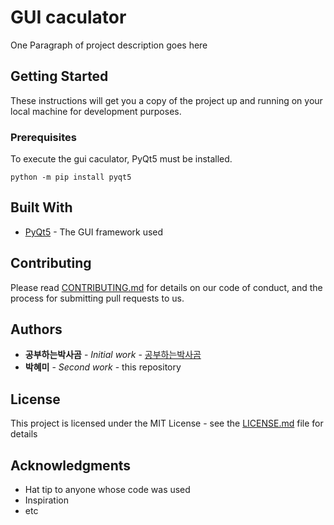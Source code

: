 # GUI caculator
One Paragraph of project description goes here

## Getting Started

These instructions will get you a copy of the project up and running on your local machine for development purposes.

### Prerequisites

To execute the gui caculator, PyQt5 must be installed.

```
python -m pip install pyqt5
```

## Built With

* [PyQt5](https://pypi.org/project/PyQt5) - The GUI framework used

## Contributing

Please read [CONTRIBUTING.md](https://github.com/hyemi0914/gui_caculator1/blob/main/CONTRIBUTING.md) for details on our code of conduct, and the process for submitting pull requests to us.

## Authors

* **공부하는박사곰** - *Initial work* - [공부하는박사곰](https://studyingrabbit.tistory.com/23)
* **박혜미** - *Second work* - this repository

## License

This project is licensed under the MIT License - see the [LICENSE.md](LICENSE.md) file for details

## Acknowledgments

* Hat tip to anyone whose code was used
* Inspiration
* etc
